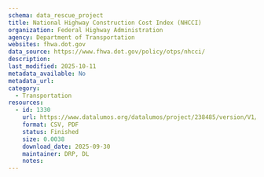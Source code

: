 ```yaml
---
schema: data_rescue_project 
title: National Highway Construction Cost Index (NHCCI)
organization: Federal Highway Administration
agency: Department of Transportation
websites: fhwa.dot.gov
data_source: https://www.fhwa.dot.gov/policy/otps/nhcci/
description: 
last_modified: 2025-10-11
metadata_available: No
metadata_url: 
category:
  - Transportation 
resources:
  - id: 1330
    url: https://www.datalumos.org/datalumos/project/238485/version/V1/view
    format: CSV, PDF
    status: Finished
    size: 0.0038
    download_date: 2025-09-30
    maintainer: DRP, DL
    notes: 
---
```

